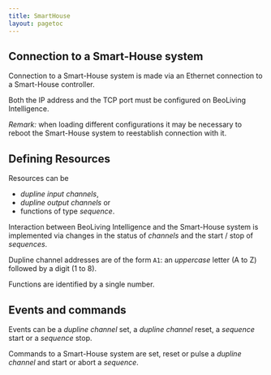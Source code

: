 ```yaml
---
title: SmartHouse
layout: pagetoc
---
```


Connection to a Smart-House system
----------------------------------

Connection to a Smart-House system is made via an Ethernet connection to
a Smart-House controller.

Both the IP address and the TCP port must be configured on BeoLiving Intelligence.

*Remark:* when loading different configurations it may be necessary to reboot the
Smart-House system to reestablish connection with it.


Defining Resources
------------------

Resources can be

 - *dupline input channels*,
 - *dupline output channels* or
 - functions of type *sequence*.

Interaction between BeoLiving Intelligence and the Smart-House system is
implemented via changes in the status of *channels* and the start /
stop of *sequences*.

Dupline channel addresses are of the form `A1`: an *uppercase* letter
(A to Z) followed by a digit (1 to 8).

Functions are identified by a single number.

Events and commands
-------------------

Events can be a *dupline channel* set, a *dupline channel* reset, a
*sequence* start or a *sequence* stop.

Commands to a Smart-House system are set, reset or pulse a *dupline
channel* and start or abort a *sequence*.
